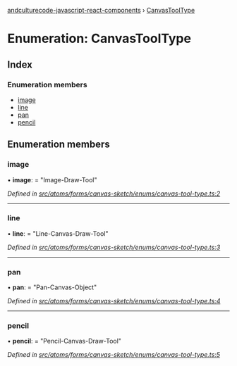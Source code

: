 [andculturecode-javascript-react-components](../README.md) › [CanvasToolType](canvastooltype.md)

# Enumeration: CanvasToolType

## Index

### Enumeration members

* [image](canvastooltype.md#image)
* [line](canvastooltype.md#line)
* [pan](canvastooltype.md#pan)
* [pencil](canvastooltype.md#pencil)

## Enumeration members

###  image

• **image**: = "Image-Draw-Tool"

*Defined in [src/atoms/forms/canvas-sketch/enums/canvas-tool-type.ts:2](https://github.com/phess101/AndcultureCode.JavaScript.React.Components/blob/5fd6ba2/src/atoms/forms/canvas-sketch/enums/canvas-tool-type.ts#L2)*

___

###  line

• **line**: = "Line-Canvas-Draw-Tool"

*Defined in [src/atoms/forms/canvas-sketch/enums/canvas-tool-type.ts:3](https://github.com/phess101/AndcultureCode.JavaScript.React.Components/blob/5fd6ba2/src/atoms/forms/canvas-sketch/enums/canvas-tool-type.ts#L3)*

___

###  pan

• **pan**: = "Pan-Canvas-Object"

*Defined in [src/atoms/forms/canvas-sketch/enums/canvas-tool-type.ts:4](https://github.com/phess101/AndcultureCode.JavaScript.React.Components/blob/5fd6ba2/src/atoms/forms/canvas-sketch/enums/canvas-tool-type.ts#L4)*

___

###  pencil

• **pencil**: = "Pencil-Canvas-Draw-Tool"

*Defined in [src/atoms/forms/canvas-sketch/enums/canvas-tool-type.ts:5](https://github.com/phess101/AndcultureCode.JavaScript.React.Components/blob/5fd6ba2/src/atoms/forms/canvas-sketch/enums/canvas-tool-type.ts#L5)*
